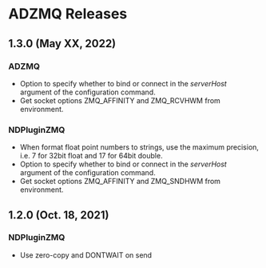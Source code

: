 # ADZMQ Releases

## __1.3.0 (May XX, 2022)__

### ADZMQ
* Option to specify whether to bind or connect in the *serverHost* argument of the configuration command.
* Get socket options ZMQ_AFFINITY and ZMQ_RCVHWM from environment.

### NDPluginZMQ

* When format float point numbers to strings, use the maximum precision, i.e. 7 for 32bit float and 17 for 64bit double.
* Option to specify whether to bind or connect in the *serverHost* argument of the configuration command.
* Get socket options ZMQ_AFFINITY and ZMQ_SNDHWM from environment.

## __1.2.0 (Oct. 18, 2021)__

### NDPluginZMQ

* Use zero-copy and DONTWAIT on send
